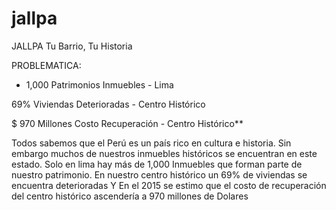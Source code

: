 # jallpa
JALLPA
Tu Barrio, Tu Historia

PROBLEMATICA:

+ 1,000  Patrimonios Inmuebles - Lima

69% Viviendas Deterioradas - Centro Histórico

$ 970 Millones Costo Recuperación - Centro Histórico**

Todos sabemos que el Perú es un país rico en cultura e historia.
Sin embargo muchos de nuestros inmuebles históricos se encuentran en este estado.
Solo en lima hay más de 1,000 Inmuebles que forman parte de nuestro patrimonio.
En nuestro centro histórico un 69% de viviendas se encuentra deterioradas
Y En el 2015 se estimo que el costo de recuperación del centro histórico ascendería a 970 millones de Dolares

